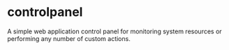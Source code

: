 controlpanel
============

A simple web application control panel for monitoring system resources or performing any number of custom actions.
